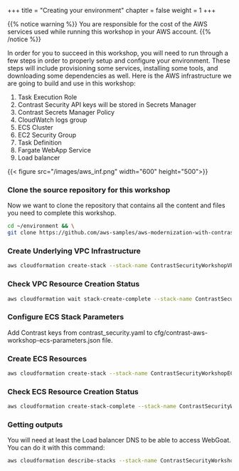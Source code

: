 +++
title = "Creating your environment"
chapter = false
weight = 1
+++

{{% notice warning %}}
You are responsible for the cost of the AWS services used while running this workshop in your AWS account.
{{% /notice %}}

In order for you to succeed in this workshop, you will need to run through a few steps in order to properly setup and configure your environment. These steps will include provisioning some services, installing some tools, and downloading some dependencies as well. Here is the AWS infrastructure we are going to build and use in this workshop:

1. Task Execution Role
2. Contrast Security API keys will be stored in Secrets Manager
3. Contrast Secrets Manager Policy
4. CloudWatch logs group
5. ECS Cluster
6. EC2 Security Group
7. Task Definition
8. Fargate WebApp Service
9. Load balancer


{{< figure src="/images/aws_inf.png" width="600" height="500">}}

### Clone the source repository for this workshop

Now we want to clone the repository that contains all the content and files you need to complete this workshop.

```bash
cd ~/environment && \
git clone https://github.com/aws-samples/aws-modernization-with-contrastsecurity.git
```
### Create Underlying VPC Infrastructure

```bash
aws cloudformation create-stack --stack-name ContrastSecurityWorkshopVPC --template-body file:///$(pwd)/cfn/aws-workshop-vpc.yaml --capabilities CAPABILITY_NAMED_IAM
```

### Check VPC Resource Creation Status

```bash
aws cloudformation wait stack-create-complete --stack-name ContrastSecurityWorkshopVPC
```

### Configure ECS Stack Parameters

Add Contrast keys from contrast_security.yaml to cfg/contrast-aws-workshop-ecs-parameters.json file.

### Create ECS Resources

```bash
aws cloudformation create-stack --stack-name ContrastSecurityWorkshopECS --template-body file:///$(pwd)/cfn/contrast-aws-workshop-ecs.yaml --parameters file://$(pwd)/cfg/contrast-aws-workshop-ecs-parameters.json --capabilities CAPABILITY_NAMED_IAM
```

### Check ECS Resource Creation Status

```bash
aws cloudformation create-stack-complete --stack-name ContrastSecurityWorkshopECS
```

### Getting outputs

You will need at least the Load balancer DNS to be able to access WebGoat. You can do it with this command:

```bash
aws cloudformation describe-stacks --stack-name ContrastSecurityWorkshopECS
```

